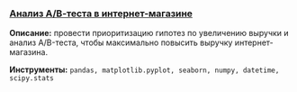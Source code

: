 ### <a href="https://github.com/OJhonny/Data-Analyst-Yandex.Practicum-/blob/main/AB_testing_e-shop/%D0%90%D0%92%20%D1%82%D0%B5%D1%81%D1%82%D0%B8%D1%80%D0%BE%D0%B2%D0%B0%D0%BD%D0%B8%D0%B5%20%D0%B2%20%D0%B8%D0%BD%D1%82%D0%B5%D1%80%D0%BD%D0%B5%D1%82-%D0%BC%D0%B0%D0%B3%D0%B0%D0%B7%D0%B8%D0%BD%D0%B5.ipynb" target="blank">Анализ А/В-теста в интернет-магазине</a>

**Описание:**
провести приоритизацию гипотез по увеличению выручки и анализ A/B-теста, чтобы максимально повысить выручку интернет-магазина.

**Инструменты:**
`pandas, matplotlib.pyplot, seaborn, numpy, datetime, scipy.stats`
